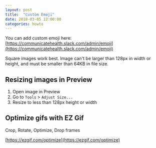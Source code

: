 ```yaml
---
layout: post
title:  "Custom Emoji"
date: 2018-03-05 12:00:00
categories: howto
---
```


You can add custom emoji here: [https://communicatehealth.slack.com/admin/emoji](https://communicatehealth.slack.com/admin/emoji)

Square images work best. Image can't be larger than 128px in width or height, and must be smaller than 64KB in file size.

## Resizing images in Preview

1. Open image in Preview
2. Go to `Tools` > `Adjust Size...`
3. Resize to less than 128px height or width

## Optimize gifs with EZ Gif

Crop, Rotate, Optimize, Drop frames

[https://ezgif.com/optimize](https://ezgif.com/optimize)
